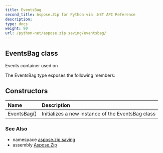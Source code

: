 ```yaml
---
title: EventsBag
second_title: Aspose.Zip for Python via .NET API Reference
description: 
type: docs
weight: 90
url: /python-net/aspose.zip.saving/eventsbag/
---
```


## EventsBag class

Events container used on

The EventsBag type exposes the following members:
## Constructors
| Name | Description |
| :- | :- |
|EventsBag()|Initializes a new instance of the EventsBag class|

### See Also

* namespace [aspose.zip.saving](/zip/python-net/aspose.zip.saving/)
* assembly [Aspose.Zip](/zip/python-net/)

